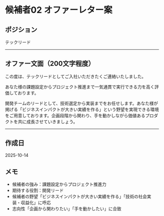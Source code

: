 # 候補者02 オファーレター案

## ポジション
テックリード

---

## オファー文面（200文字程度）

この度は、テックリードとしてご入社いただきたくご連絡いたしました。

あなた様の課題設定からプロジェクト推進まで一気通貫で実行できる力を高く評価しております。

開発チームのリードとして、技術選定から実装までをお任せします。あなた様が掲げる「ビジネスインパクトが大きい実績を作る」という野望を実現できる環境をご用意しております。企画段階から関わり、手を動かしながら価値あるプロダクトを共に成長させていきましょう。

---

## 作成日
2025-10-14

## メモ
- 候補者の強み：課題設定からプロジェクト推進力
- 期待する役割：開発リード
- 候補者の野望「ビジネスインパクトが大きい実績を作る」「技術の社会実装・収益化」に呼応
- 志向性「企画から関わりたい」「手を動かしたい」に合致

